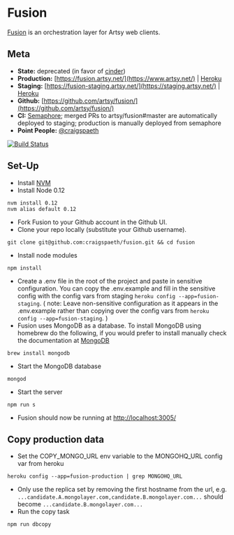 Fusion
===

[Fusion](https://github.com/artsy/fusion) is an orchestration layer for Artsy web clients.

Meta
---

* __State:__ deprecated (in favor of [cinder](https://github.com/artsy/cinder/blob/master/doc/sitemaps.md))
* __Production:__ [https://fusion.artsy.net/](https://www.artsy.net/) | [Heroku](https://dashboard.heroku.com/apps/fusion-production/resources)
* __Staging:__ [https://fusion-staging.artsy.net/](https://staging.artsy.net/) | [Heroku](https://dashboard.heroku.com/apps/fusion-staging/resources)
* __Github:__ [https://github.com/artsy/fusion/](https://github.com/artsy/fusion/)
* __CI:__ [Semaphore](https://semaphoreapp.com/artsy/fusion/); merged PRs to artsy/fusion#master are automatically deployed to staging; production is manually deployed from semaphore
* __Point People:__ [@craigspaeth](https://github.com/craigspaeth)

[![Build Status](https://semaphoreapp.com/api/v1/projects/f6c57bfa-d60c-476d-b7cf-5f3954b69495/253300/badge.png)](https://semaphoreapp.com/artsy/fusion)

Set-Up
---

- Install [NVM](https://github.com/creationix/nvm)
- Install Node 0.12
```
nvm install 0.12
nvm alias default 0.12
```
- Fork Fusion to your Github account in the Github UI.
- Clone your repo locally (substitute your Github username).
```
git clone git@github.com:craigspaeth/fusion.git && cd fusion
```
- Install node modules
```
npm install
```
- Create a .env file in the root of the project and paste in sensitive configuration. You can copy the .env.example and fill in the sensitive config with the config vars from staging `heroku config --app=fusion-staging`.
  ( note: Leave non-sensitive configuration as it appears in the .env.example rather than copying over the config vars from `heroku config --app=fusion-staging`. )
- Fusion uses MongoDB as a database. To install MongoDB using homebrew do the following, if you would prefer to install manually check the documentation at [MongoDB](http://docs.mongodb.org/manual/tutorial/install-mongodb-on-os-x/)
```
brew install mongodb
```
- Start the MongoDB database
```
mongod
```
- Start the server
```
npm run s
```
- Fusion should now be running at [http://localhost:3005/](http://localhost:3005/)

Copy production data
---

- Set the COPY_MONGO_URL env variable to the MONGOHQ_URL config var from heroku
```
heroku config --app=fusion-production | grep MONGOHQ_URL
```
- Only use the replica set by removing the first hostname from the url, e.g. `...candidate.A.mongolayer.com,candidate.B.mongolayer.com...` should become `...candidate.B.mongolayer.com...`
- Run the copy task
```
npm run dbcopy
```
